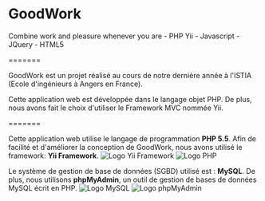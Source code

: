 GoodWork
========

Combine work and pleasure whenever you are - PHP Yii - Javascript - JQuery - HTML5


=======

GoodWork est un projet réalisé au cours de notre dernière année à l'ISTIA (Ecole d'ingénieurs à Angers en France).

Cette application web est développée dans le langage objet PHP. De plus, nous avons fait le choix d'utiliser le Framework MVC nommée Yii.

=======



Cette application web utilise le langage de programmation **PHP 5.5**. Afin de facilité et d'améliorer la conception de GoodWork, nous avons utilisé le framework: **Yii Framework**.
![Logo Yii Framework](http://static.yiiframework.com/files/logo/yii.png "Logo Yii Framework")
![Logo PHP](http://www.gnux-consultant.fr/service/fileadmin/templates/template_fr_1_FILES/elephant-php.gif "Logo PHP")


Le  système de gestion de base de données (SGBD) utilisé est : **MySQL**. De plus, nous utilisons **phpMyAdmin**, un outil de gestion de bases de données MySQL écrit en PHP.
![Logo MySQL](http://upload.wikimedia.org/wikipedia/ru/d/d3/Mysql.png "Logo MySQL")
![Logo phpMyAdmin](http://www.undernews.fr/wp-content/uploads/2011/05/PhpMyAdmin-Logo.png "Logo phpMyAdmin")


